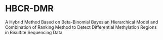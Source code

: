 # HBCR-DMR

A Hybrid Method Based on Beta-Binomial Bayesian Hierarchical Model and Combination of Ranking Method to Detect Differential Methylation Regions in Bisulfite Sequencing Data
